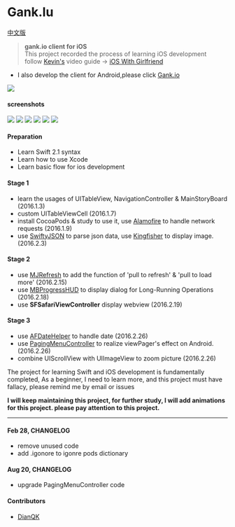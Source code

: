 # Gank.lu
[中文版](README.md)
> **gank.io client for iOS**  
> This project recorded the process of learning iOS development  
> follow [Kevin's](https://github.com/kevinzhow) video guide -> [iOS With Girlfriend](http://www.bilibili.com/video/av2953140/)

- I also develop the client for Android,please click [Gank.io](https://github.com/Panl/Gank.io)  

![](screenshots/appIcon.png)

#### screenshots
![](screenshots/gank_ios_1.png)
![](screenshots/gank_ios_2.png)
![](screenshots/gank_ios_3.png)
![](screenshots/gank_ios_4.png)
![](screenshots/gank_ios_5.png)
![](screenshots/gank_ios_6.png)

#### Preparation
- Learn Swift 2.1 syntax
- Learn how to use Xcode
- Learn basic flow for ios development  

#### Stage 1
- learn the usages of UITableView, NavigationController & MainStoryBoard (2016.1.3)
- custom UITableViewCell (2016.1.7)
- install CocoaPods & study to use it, use [Alamofire](https://github.com/Alamofire/Alamofire) to handle network requests (2016.1.9)
- use [SwiftyJSON](https://github.com/SwiftyJSON/SwiftyJSON) to parse json data, use [Kingfisher](https://github.com/onevcat/Kingfisher) to display image. (2016.2.3)

#### Stage 2
- use [MJRefresh](https://github.com/CoderMJLee/MJRefresh) to add the function of 'pull to refresh' & 'pull to load more' (2016.2.15)
- use [MBProgressHUD](https://github.com/jdg/MBProgressHUD) to display dialog for Long-Running Operations (2016.2.18)
- use **SFSafariViewController** display webview (2016.2.19)

#### Stage 3
- use [AFDateHelper](https://github.com/melvitax/AFDateHelper) to handle date (2016.2.26)
- use [PagingMenuController](https://github.com/kitasuke/PagingMenuController) to realize viewPager's effect on Android. (2016.2.26)
- combine UIScrollView with UIImageView to zoom picture (2016.2.26)

The project for learning Swift and iOS development is fundamentally completed, As a beginner, I need to learn more, and this project must have fallacy, please remind me by email or issues

**I will keep maintaining this project, for further study, I will add animations for this project. please pay attention to this project.**

------

#### Feb 28, CHANGELOG
- remove unused code
- add .igonore to igonre pods dictionary

#### Aug 20, CHANGELOG
- upgrade PagingMenuController code

#### Contributors
- [DianQK](https://github.com/DianQK)
